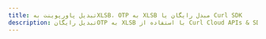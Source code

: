 ---title: تبدیل پاورپوینت بهXLSB، OTP به XLSB مبدل رایگان یا Curl SDKdescription: تبدیل رایگانOTP به XLSB با استفاده از Curl Cloud APIs & SDK. همچنین اسناد Microsoft PowerPoint را در Cloud ایجاد، ویرایش و رندر کنید.---